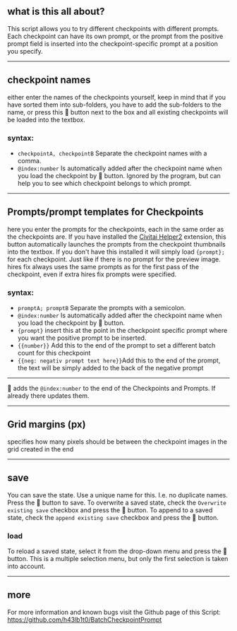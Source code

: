 ## what is this all about?

This script allows you to try different checkpoints with different prompts. Each checkpoint can have its own prompt, or the prompt from the positive prompt field is inserted into the checkpoint-specific prompt at a position you specify.

<hr>

## checkpoint names
either enter the names of the checkpoints yourself, keep in mind that if you have sorted them into sub-folders, you have to add the sub-folders to the name, or press this 📒 button next to the box and all existing checkpoints will be loaded into the textbox.

### syntax:
- `checkpointA, checkpointB` Separate the checkpoint names with a comma.
 - `@index:number` Is automatically added after the checkpoint name when you load the checkpoint by 📒 button. Ignored by the program, but can help you to see which checkpoint belongs to which prompt.

<hr>

## Prompts/prompt templates for Checkpoints
here you enter the prompts for the checkpoints, each in the same order as the checkpoints are.
If you have installed the [Civitai Helper2](https://github.com/butaixianran/Stable-Diffusion-Webui-Civitai-Helper) extension, this button automatically launches the prompts from the checkpoint thumbnails into the textbox.
If you don't have this installed it will simply load `{prompt};` for each checkpoint. Just like if there is no prompt for the preview image.
<br>
hires fix always uses the same prompts as for the first pass of the checkpoint, even if extra hires fix prompts were specified.
### syntax:
- `promptA; promptB` Separate the prompts with a semicolon.
- `@index:number` Is automatically added after the checkpoint name when you load the checkpoint by 📒 button.
- `{prompt}` insert this at the point in the checkpoint specific prompt where you want the positive prompt to be inserted.
- `{{number}}` Add this to the end of the prompt to set a different batch count for this checkpoint
- `{{neg: negativ prompt text here}}`Add this to the end of the prompt, the text will be simply added to the back of the negative prompt
<hr>

🔢 adds the `@index:number` to the end of the Checkpoints and Prompts. If already there updates them.
<hr>

## Grid margins (px)
specifies how many pixels should be between the checkpoint images in the grid created in the end

<hr>

## save
You can save the state. Use a unique name for this. I.e. no duplicate names. Press the 💾 button to save.
To overwrite a saved state, check the `Overwrite existing save` checkbox and press the 💾 button.
To append to a saved state, check the `append existing save` checkbox and press the 💾 button.

### load
To reload a saved state, select it from the drop-down menu and press the 📒 button. This is a multiple selection menu, but only the first selection is taken into account.

<hr>

## more
For more information and known bugs visit the Github page of this Script:
https://github.com/h43lb1t0/BatchCheckpointPrompt